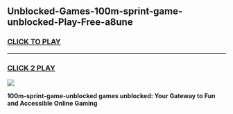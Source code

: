 
## Unblocked-Games-100m-sprint-game-unblocked-Play-Free-a8une
<h3>
<a href="https://premium76.site?title=100m-sprint-game-unblocked&ref=10A">CLICK TO PLAY</a></h3>
<hr>

<h3>
<a href="https://premium76.site?title=100m-sprint-game-unblocked&ref=10A">CLICK 2 PLAY</a>
  
</h3>

<a href="https://premium76.site?title=100m-sprint-game-unblocked&ref=10A"><img src="https://clearcache.store/games.png"></a>


**100m-sprint-game-unblocked games unblocked: Your Gateway to Fun and Accessible Online Gaming**
